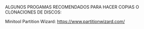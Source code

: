 ALGUNOS PROGAMAS RECOMENDADOS PARA HACER COPIAS O CLONACIONES DE DISCOS:

Minitool Partition Wizard: https://www.partitionwizard.com/
